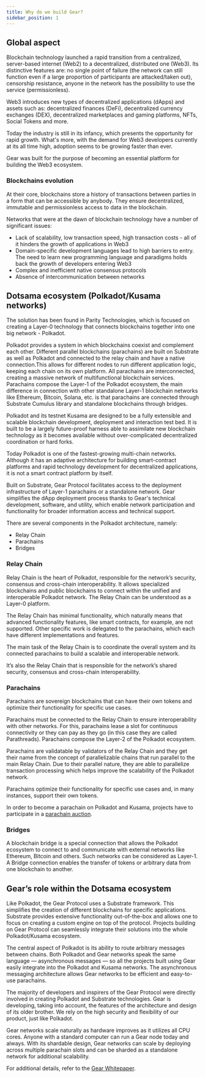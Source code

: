 ```yaml
---
title: Why do we build Gear?
sidebar_position: 1
---
```


## Global aspect

Blockchain technology launched a rapid transition from a centralized, server-based internet (Web2) to a decentralized, distributed one (Web3). Its distinctive features are: no single point of failure (the network can still function even if a large proportion of participants are attacked/taken out), censorship resistance, anyone in the network has the possibility to use the service (permissionless).

Web3 introduces new types of decentralized applications (dApps) and assets such as: decentralized finances (DeFi), decentralized currency exchanges (DEX), decentralized marketplaces and gaming platforms, NFTs, Social Tokens and more.

Today the industry is still in its infancy, which presents the opportunity for rapid growth. What's more, with the demand for Web3 developers currently at its all time high, adoption seems to be growing faster than ever.

Gear was built for the purpose of becoming an essential platform for building the Web3 ecosystem.

### Blockchains evolution

At their core, blockchains store a history of transactions between parties in a form that can be accessible by anybody. They ensure decentralized, immutable and permissionless access to data in the blockchain.

Networks that were at the dawn of blockchain technology have a number of significant issues:
- Lack of scalability, low transaction speed, high transaction costs - all of it hinders the growth of applications in Web3
- Domain-specific development languages lead to high barriers to entry. The need to learn new programming language and paradigms holds back the growth of developers entering Web3
- Complex and inefficient native consensus protocols
- Absence of intercommunication between networks

## Dotsama ecosystem (Polkadot/Kusama networks)

The solution has been found in Parity Technologies, which is focused on creating a Layer-0 technology that connects blockchains together into one big network - Polkadot.

Polkadot provides a system in which blockchains coexist and complement each other. Different parallel blockchains (parachains) are built on Substrate as well as Polkadot and connected to the relay chain and have a native connection.This allows for different nodes to run different application logic, keeping each chain on its own platform. All parachains are interconnected, creating a massive network of multifunctional blockchain services. Parachains compose the Layer-1 of the Polkadot ecosystem, the main difference in connection with other standalone Layer-1 blockchain networks like Ethereum, Bitcoin, Solana, etc. is that parachains are connected through Substrate Cumulus library and standalone blockchains through bridges.

Polkadot and its testnet Kusama are designed to be a fully extensible and scalable blockchain development, deployment and interaction test bed. It is built to be a largely future-proof harness able to assimilate new blockchain technology as it becomes available without over-complicated decentralized coordination or hard forks.

Today Polkadot is one of the fastest-growing multi-chain networks. Although it has an adaptive architecture for building smart-contract platforms and rapid technology development for decentralized applications, it is not a smart contract platform by itself.

<!---
As a smart contract platform built on Substrate, Gear was built so that it can be used to deploy a Layer-1 parachain on Polkadot or Kusama, or a standalone network independent of Polkadot or Kusama, any of which being a “Gear Network”. A Gear Network enables developers to deploy their dApps in mere minutes in the easiest and most efficient way possible. This will enable developers to build dApps on Polkadot and Kusama to take advantage of the benefits of each unique network without the traditional significant time and financial expense associated with doing so.
--->

Built on Substrate, Gear Protocol facilitates access to the deployment infrastructure of Layer-1 parachains or a standalone network. Gear simplifies the dApp deployment process thanks to Gear's technical development, software, and utility, which enable network participation and functionality for broader information access and technical support.

There are several components in the Polkadot architecture, namely:
- Relay Chain
- Parachains
- Bridges

### Relay Chain

Relay Chain is the heart of Polkadot, responsible for the network’s security, consensus and cross-chain interoperability. It allows specialized blockchains and public blockchains to connect within the unified and interoperable Polkadot network. The Relay Chain can be understood as a Layer-0 platform.

The Relay Chain has minimal functionality, which naturally means that advanced functionality features, like smart contracts, for example, are not supported. Other specific work is delegated to the parachains, which each have different implementations and features.

The main task of the Relay Chain is to coordinate the overall system and its connected parachains to build a scalable and interoperable network.

It’s also the Relay Chain that is responsible for the network’s shared security, consensus and cross-chain interoperability.

### Parachains

Parachains are sovereign blockchains that can have their own tokens and optimize their functionality for specific use cases.

Parachains must be connected to the Relay Chain to ensure interoperability with other networks. For this, parachains lease a slot for continuous connectivity or they can pay as they go (in this case they are called Parathreads). Parachains compose the Layer-2 of the Polkadot ecosystem.

Parachains are validatable by validators of the Relay Chain and they get their name from the concept of parallelizable chains that run parallel to the main Relay Chain. Due to their parallel nature, they are able to parallelize transaction processing which helps improve the scalability of the Polkadot network.

Parachains optimize their functionality for specific use cases and, in many instances, support their own tokens.

In order to become a parachain on Polkadot and Kusama, projects have to participate in a [parachain auction](https://parachains.info/auctions).

### Bridges

A blockchain bridge is a special connection that allows the Polkadot ecosystem to connect to and communicate with external networks like Ethereum, Bitcoin and others. Such networks can be considered as Layer-1. A Bridge connection enables the transfer of tokens or arbitrary data from one blockchain to another.

## Gear’s role within the Dotsama ecosystem

<!-- As a Polkadot/Kusama parachain network, Gear Protocol-powered networks are intended for hosting Layer-2 smart contracts. This enables anyone to deploy any dApp on Polkadot and Kusama to take advantage of all the benefits of their ecosystems, yet at the minimal financial expense.
-->

Like Polkadot, the Gear Protocol uses a Substrate framework. This simplifies the creation of different blockchains for specific applications. Substrate provides extensive functionality out-of-the-box and allows one to focus on creating a custom engine on top of the protocol. Projects building on Gear Protocol can seamlessly integrate their solutions into the whole Polkadot/Kusama ecosystem.

The central aspect of Polkadot is its ability to route arbitrary messages between chains. Both Polkadot and Gear networks speak the same language — asynchronous messages — so all the projects built using Gear easily integrate into the Polkadot and Kusama networks. The asynchronous messaging architecture allows Gear networks to be efficient and easy-to-use parachains.

The majority of developers and inspirers of the Gear Protocol were directly involved in creating Polkadot and Substrate technologies. Gear is developing, taking into account, the features of the architecture and design of its older brother. We rely on the high security and flexibility of our product, just like Polkadot.

Gear networks scale naturally as hardware improves as it utilizes all CPU cores. Anyone with a standard computer can run a Gear node today and always. With its shardable design, Gear networks can scale by deploying across multiple parachain slots and can be sharded as a standalone network for additional scalability.

For additional details, refer to the [Gear Whitepaper](https://whitepaper.gear.foundation).
